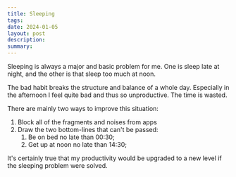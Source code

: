 ```yaml
---
title: Sleeping
tags: 
date: 2024-01-05
layout: post
description: 
summary:
---
```


Sleeping is always a major and basic problem for me. One is sleep late at night, and the other is that sleep too much at noon. 

The bad habit breaks the structure and balance of a whole day. Especially in the afternoon I feel quite bad and thus so unproductive. The time is wasted.

There are mainly two ways to improve this situation:
1. Block all of the fragments and noises from apps
2. Draw the two bottom-lines that can't be passed: 
	1. Be on bed no late than 00:30; 
	2. Get up at noon no late than 14:30;

It's certainly true that my productivity would be upgraded to a new level if the sleeping problem were solved. 